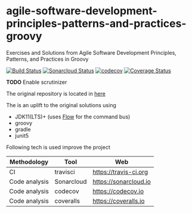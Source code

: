 # agile-software-development-principles-patterns-and-practices-groovy
Exercises and Solutions from Agile Software Development Principles, Patterns, and Practices in Groovy

[![Build Status](https://travis-ci.org/thomashan/agile-software-development-principles-patterns-and-practices-groovy.svg?branch=master)](https://travis-ci.org/thomashan/agile-software-development-principles-patterns-and-practices-groovy) [![Sonarcloud Status](https://sonarcloud.io/api/project_badges/measure?project=thomashan.github.io%3Aagile-software-development-principles-patterns-and-practices-groovy&metric=alert_status)](https://sonarcloud.io/dashboard?id=thomashan.github.io%3Aagile-software-development-principles-patterns-and-practices-groovy) [![codecov](https://codecov.io/gh/thomashan/agile-software-development-principles-patterns-and-practices-groovy/branch/master/graph/badge.svg)](https://codecov.io/gh/thomashan/agile-software-development-principles-patterns-and-practices-groovy) [![Coverage Status](https://coveralls.io/repos/github/thomashan/agile-software-development-principles-patterns-and-practices-groovy/badge.svg)](https://coveralls.io/github/thomashan/agile-software-development-principles-patterns-and-practices-groovy)

**TODO** Enable scrutinizer

The original repository is located in [here](https://github.com/unclebob/PPP)

The is an uplift to the original solutions using
* JDK11(LTS)+ (uses [Flow](https://docs.oracle.com/javase/9/docs/api/java/util/concurrent/Flow.html) for the command bus)
* groovy
* gradle
* junit5

Following tech is used improve the project

| Methodology   | Tool       | Web                   |
| ---           | ---        | ---                   |
| CI            | travisci   | https://travis-ci.org |
| Code analysis | Sonarcloud | https://sonarcloud.io |
| Code analysis | codecov    | https://codecov.io    |
| Code analysis | coveralls  | https://coveralls.io  |
